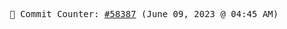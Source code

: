 <p align="center">
    <samp>
        📮 Commit Counter: <a href="https://github.com/Javascript-void0/Javascript-void0/commits/main">#58387</a> (June 09, 2023 @ 04:45 AM)
    </samp>
</p>